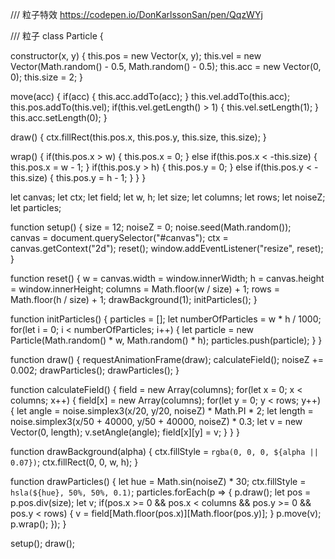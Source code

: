 /// 粒子特效 https://codepen.io/DonKarlssonSan/pen/QqzWYj


/// 粒子
class Particle {

  constructor(x, y) {
    this.pos = new Vector(x, y);
    this.vel = new Vector(Math.random() - 0.5, Math.random() - 0.5);
    this.acc = new Vector(0, 0);
    this.size = 2;
  }
  
  move(acc) {
    if(acc) {
      this.acc.addTo(acc);
    }
    this.vel.addTo(this.acc);
    this.pos.addTo(this.vel);
    if(this.vel.getLength() > 1) {
      this.vel.setLength(1);
    }
    this.acc.setLength(0);
  }
  
  draw() {
    ctx.fillRect(this.pos.x, this.pos.y, this.size, this.size);
  }
  
  wrap() {
    if(this.pos.x > w) {
      this.pos.x = 0;
    } else if(this.pos.x < -this.size) {
      this.pos.x = w - 1;
    }
    if(this.pos.y > h) {
      this.pos.y = 0;
    } else if(this.pos.y < -this.size) {
      this.pos.y = h - 1;
    }
  }
}

let canvas;
let ctx;
let field;
let w, h;
let size;
let columns;
let rows;
let noiseZ;
let particles;

function setup() {
  size = 12;
  noiseZ = 0;
  noise.seed(Math.random());  
  canvas = document.querySelector("#canvas");
  ctx = canvas.getContext("2d");
  reset();
  window.addEventListener("resize", reset);  
}

function reset() {
  w = canvas.width = window.innerWidth;
  h = canvas.height = window.innerHeight;
  columns = Math.floor(w / size) + 1;
  rows = Math.floor(h / size) + 1;
  drawBackground(1);
  initParticles();
}

function initParticles() {
  particles = [];
  let numberOfParticles = w * h / 1000;
  for(let i = 0; i < numberOfParticles; i++) {
    let particle = new Particle(Math.random() * w, Math.random() * h);
    particles.push(particle);
  }
}

function draw() {
  requestAnimationFrame(draw);
  calculateField();
  noiseZ += 0.002;
  drawParticles();
  drawParticles();
}

function calculateField() {
  field = new Array(columns);
  for(let x = 0; x < columns; x++) {
    field[x] = new Array(columns);
    for(let y = 0; y < rows; y++) {
      let angle = noise.simplex3(x/20, y/20, noiseZ) * Math.PI * 2;
      let length = noise.simplex3(x/50 + 40000, y/50 + 40000, noiseZ) * 0.3;
      let v = new Vector(0, length);
      v.setAngle(angle);
      field[x][y] = v;
    }
  }
}

function drawBackground(alpha) {
  ctx.fillStyle = `rgba(0, 0, 0, ${alpha || 0.07})`;
  ctx.fillRect(0, 0, w, h);
}

function drawParticles() {
  let hue = Math.sin(noiseZ) * 30;
  ctx.fillStyle = `hsla(${hue}, 50%, 50%, 0.1)`;
  particles.forEach(p => {
    p.draw();
    let pos = p.pos.div(size);
    let v;
    if(pos.x >= 0 && pos.x < columns && pos.y >= 0 && pos.y < rows) {
      v = field[Math.floor(pos.x)][Math.floor(pos.y)];
    }
    p.move(v);
    p.wrap();
  });
}

setup();
draw();


